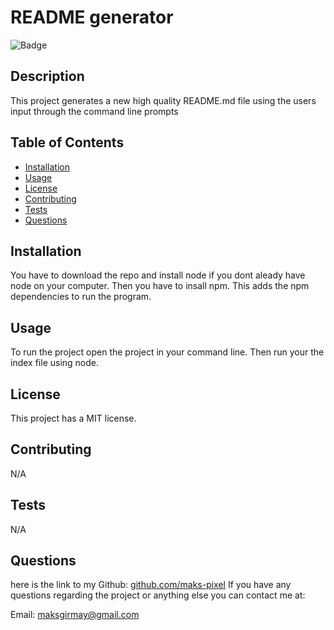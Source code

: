 # README generator
  ![Badge](https://img.shields.io/badge/license-MIT-blue)
 
 ## Description
 
  This project generates a new high quality README.md file using the users input through the command line prompts

 ## Table of Contents
 * [Installation](#Installation)
 * [Usage](#Usage)
  * [License](#license)
 * [Contributing](#Contributing)
 * [Tests](#Tests)
 * [Questions](#Questions)
 
 ## Installation
 You have to download the repo and install node if you dont aleady have node on your computer. Then you have to insall npm. This adds the npm dependencies to run the program.

 ## Usage
 To run the project open the project in your command line. Then run your the index file using node.  

 ## License 
 This project has a MIT license.
  
 ## Contributing
 N/A

 ## Tests
 N/A

 ## Questions
 here is the link to my Github: [github.com/maks-pixel](github.com/maks-pixel)
 If you have any questions regarding the project or anything else you can contact me at:
 
  Email: [maksgirmay@gmail.com](maksgirmay@gmail.com) 
